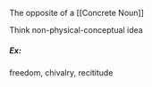 The opposite of a [[Concrete Noun]]

Think non-physical-conceptual idea

##### Ex:
freedom, chivalry, recititude